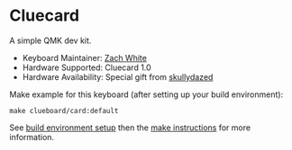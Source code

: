 # Cluecard

A simple QMK dev kit.

* Keyboard Maintainer: [Zach White](https://github.com/skullydazed)
* Hardware Supported: Cluecard 1.0
* Hardware Availability: Special gift from [skullydazed](https://github.com/skullydazed)

Make example for this keyboard (after setting up your build environment):

    make clueboard/card:default

See [build environment setup](https://docs.qmk.fm/#/getting_started_build_tools) then the [make instructions](https://docs.qmk.fm/#/getting_started_make_guide) for more information.
